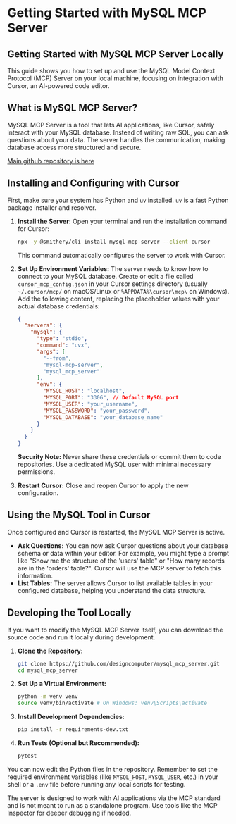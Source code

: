 # Getting Started with MySQL MCP Server


## Getting Started with MySQL MCP Server Locally

This guide shows you how to set up and use the MySQL Model Context Protocol (MCP) Server on your local machine, focusing on integration with Cursor, an AI-powered code editor.

## What is MySQL MCP Server?

MySQL MCP Server is a tool that lets AI applications, like Cursor, safely interact with your MySQL database. Instead of writing raw SQL, you can ask questions about your data. The server handles the communication, making database access more structured and secure.

[Main github repository is here](https://github.com/designcomputer/mysql_mcp_server)
<!--more-->
## Installing and Configuring with Cursor

First, make sure your system has Python and `uv` installed. `uv` is a fast Python package installer and resolver.

1.  **Install the Server:** Open your terminal and run the installation command for Cursor:
    ```bash
    npx -y @smithery/cli install mysql-mcp-server --client cursor
    ```
    This command automatically configures the server to work with Cursor.

2.  **Set Up Environment Variables:** The server needs to know how to connect to your MySQL database. Create or edit a file called `cursor_mcp_config.json` in your Cursor settings directory (usually `~/.cursor/mcp/` on macOS/Linux or `%APPDATA%\cursor\mcp\` on Windows). Add the following content, replacing the placeholder values with your actual database credentials:

    ```json
    {
      "servers": {
        "mysql": {
          "type": "stdio",
          "command": "uvx",
          "args": [
            "--from",
            "mysql-mcp-server",
            "mysql_mcp_server"
          ],
          "env": {
            "MYSQL_HOST": "localhost",
            "MYSQL_PORT": "3306", // Default MySQL port
            "MYSQL_USER": "your_username",
            "MYSQL_PASSWORD": "your_password",
            "MYSQL_DATABASE": "your_database_name"
          }
        }
      }
    }
    ```

    **Security Note:** Never share these credentials or commit them to code repositories. Use a dedicated MySQL user with minimal necessary permissions.

3.  **Restart Cursor:** Close and reopen Cursor to apply the new configuration.

## Using the MySQL Tool in Cursor

Once configured and Cursor is restarted, the MySQL MCP Server is active.

*   **Ask Questions:** You can now ask Cursor questions about your database schema or data within your editor. For example, you might type a prompt like "Show me the structure of the 'users' table" or "How many records are in the 'orders' table?". Cursor will use the MCP server to fetch this information.
*   **List Tables:** The server allows Cursor to list available tables in your configured database, helping you understand the data structure.

## Developing the Tool Locally

If you want to modify the MySQL MCP Server itself, you can download the source code and run it locally during development.

1.  **Clone the Repository:**
    ```bash
    git clone https://github.com/designcomputer/mysql_mcp_server.git
    cd mysql_mcp_server
    ```

2.  **Set Up a Virtual Environment:**
    ```bash
    python -m venv venv
    source venv/bin/activate # On Windows: venv\Scripts\activate
    ```

3.  **Install Development Dependencies:**
    ```bash
    pip install -r requirements-dev.txt
    ```

4.  **Run Tests (Optional but Recommended):**
    ```bash
    pytest
    ```

You can now edit the Python files in the repository. Remember to set the required environment variables (like `MYSQL_HOST`, `MYSQL_USER`, etc.) in your shell or a `.env` file before running any local scripts for testing.

The server is designed to work with AI applications via the MCP standard and is not meant to run as a standalone program. Use tools like the MCP Inspector for deeper debugging if needed.
